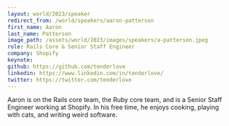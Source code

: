 ```yaml
---
layout: world/2023/speaker
redirect_from: /world/speakers/aaron-patterson
first_name: Aaron
last_name: Patterson
image_path: /assets/world/2023/images/speakers/a-patterson.jpeg
role: Rails Core & Senior Staff Engineer
company: Shopify
keynote:
github: https://github.com/tenderlove
linkedin: https://www.linkedin.com/in/tenderlove/
twitter: https://twitter.com/tenderlove
---
```


Aaron is on the Rails core team, the Ruby core team, and is a Senior Staff Engineer working at Shopify. In his free time, he enjoys cooking, playing with cats, and writing weird software.
